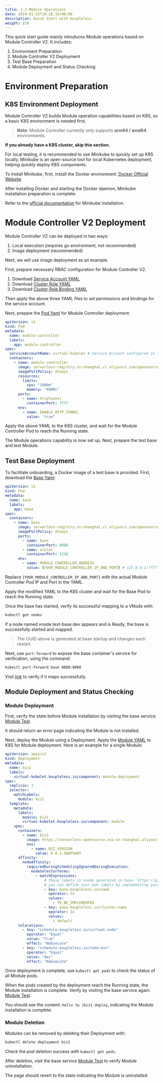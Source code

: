 ```yaml
---
title: 2.2 Module Operations
date: 2024-01-25T10:28:32+08:00
description: Quick Start with Koupleless
weight: 210
---
```


This quick start guide mainly introduces Module operations based on Module Controller V2. It includes:

1. Environment Preparation
2. Module Controller V2 Deployment
3. Test Base Preparation
4. Module Deployment and Status Checking

# Environment Preparation

## K8S Environment Deployment

Module Controller V2 builds Module operation capabilities based on K8S, so a basic K8S environment is needed first.

> **Note**: Module Controller currently only supports **arm64 / amd64** environments.

**If you already have a K8S cluster, skip this section.**

For local testing, it is recommended to use Minikube to quickly set up K8S locally. Minikube is an open-source tool for local Kubernetes deployment, helping quickly deploy K8S components.

To install Minikube, first, install the Docker environment: [Docker Official Website](https://www.docker.com/get-started/)

After installing Docker and starting the Docker daemon, Minikube installation preparation is complete.

Refer to the [official documentation](https://minikube.sigs.k8s.io/docs/start/?arch=%2Fmacos%2Farm64%2Fstable%2Fbinary+download) for Minikube installation.

# Module Controller V2 Deployment

Module Controller V2 can be deployed in two ways:
1. Local execution (requires go environment, not recommended)
2. Image deployment (recommended)

Next, we will use image deployment as an example.

First, prepare necessary RBAC configuration for Module Controller V2.

1. Download [Service Account YAML](https://github.com/koupleless/module-controller/blob/main/samples/rbac/base_service_account.yaml)
2. Download [Cluster Role YAML](https://github.com/koupleless/module-controller/blob/main/samples/rbac/base_service_account_cluster_role.yaml)
3. Download [Cluster Role Binding YAML](https://github.com/koupleless/module-controller/blob/main/samples/rbac/base_service_account_cluster_role_binding.yaml)

Then apply the above three YAML files to set permissions and bindings for the service account.

Next, prepare the [Pod Yaml](https://github.com/koupleless/module-controller/tree/main/example/quick-start/module-controller.yaml) for Module Controller deployment:

```yaml
apiVersion: v1
kind: Pod
metadata:
  name: module-controller
  labels:
    app: module-controller
spec:
  serviceAccountName: virtual-kubelet # Service Account configured in the previous step
  containers:
    - name: module-controller
      image: serverless-registry.cn-shanghai.cr.aliyuncs.com/opensource/release/module-controller-v2:v2.1.2
      imagePullPolicy: Always
      resources:
        limits:
          cpu: "1000m"
          memory: "400Mi"
      ports:
        - name: httpTunnel
          containerPort: 7777
      env:
        - name: ENABLE_HTTP_TUNNEL
          value: "true"
```

Apply the above YAML to the K8S cluster, and wait for the Module Controller Pod to reach the Running state.

The Module operations capability is now set up. Next, prepare the test base and test Module.

## Test Base Deployment

To facilitate onboarding, a Docker image of a test base is provided. First, download the [Base Yaml](https://github.com/koupleless/module-controller/tree/main/example/quick-start/base.yaml):

```yaml
apiVersion: v1
kind: Pod
metadata:
  name: base
  labels:
    app: base
spec:
  containers:
    - name: base
      image: serverless-registry.cn-shanghai.cr.aliyuncs.com/opensource/test/base-web:1.4.0 # Pre-packaged image, from https://github.com/koupleless/samples/blob/main/springboot-samples/web/tomcat/Dockerfile
      imagePullPolicy: Always
      ports:
        - name: base
          containerPort: 8080
        - name: arklet
          containerPort: 1238
      env:
        - name: MODULE_CONTROLLER_ADDRESS
          value: {YOUR_MODULE_CONTROLLER_IP_AND_PORT} # 127.0.0.1:7777
```

Replace `{YOUR_MODULE_CONTROLLER_IP_AND_PORT}` with the actual Module Controller Pod IP and Port in the YAML.

Apply the modified YAML to the K8S cluster and wait for the Base Pod to reach the Running state.

Once the base has started, verify its successful mapping to a VNode with:

```bash
kubectl get nodes
```

If a node named vnode.test-base.dev appears and is Ready, the base is successfully started and mapped.

> The UUID above is generated at base startup and changes each restart.

Next, use `port-forward` to expose the base container's service for verification, using the command:

```bash
kubectl port-forward base 8080:8080
```

Visit [link](http://localhost:8080/biz1) to verify if it maps successfully.

## Module Deployment and Status Checking

### Module Deployment

First, verify the state before Module installation by visiting the base service: [Module Test](http://localhost:8080/biz1).

It should return an error page indicating the Module is not installed.

Next, deploy the Module using a Deployment. Apply the [Module YAML](https://github.com/koupleless/module-controller/tree/main/example/quick-start/module.yaml) to K8S for Module deployment. Here is an example for a single Module:

```yaml
apiVersion: apps/v1
kind: Deployment
metadata:
  name: biz1
  labels:
    virtual-kubelet.koupleless.io/component: module-deployment
spec:
  replicas: 1
  selector:
    matchLabels:
      module: biz1
  template:
    metadata:
      labels:
        module: biz1
        virtual-kubelet.koupleless.io/component: module
    spec:
      containers:
        - name: biz1
          image: https://serverless-opensource.oss-cn-shanghai.aliyuncs.com/module-packages/stable/biz1-web-single-host-0.0.1-SNAPSHOT-ark-biz.jar
          env:
            - name: BIZ_VERSION
              value: 0.0.1-SNAPSHOT
      affinity:
        nodeAffinity:
          requiredDuringSchedulingIgnoredDuringExecution:
            nodeSelectorTerms:
              - matchExpressions:
                  # these labels in vnode generated in base `https://github.com/koupleless/runtime/blob/main/arklet-core/src/main/java/com/alipay/sofa/koupleless/arklet/core/hook/base/BaseMetadataHookImpl.java`
                  # you can define your own labels by implementing your own BaseMetadataHookImpl
                  - key: base.koupleless.io/name
                    operator: In
                    values:
                      - TO_BE_IMPLEMENTED
                  - key: base.koupleless.io/cluster-name
                    operator: In
                    values:
                      - default
      tolerations:
        - key: "schedule.koupleless.io/virtual-node"
          operator: "Equal"
          value: "True"
          effect: "NoExecute"
        - key: "schedule.koupleless.io/node-env"
          operator: "Equal"
          value: "dev"
          effect: "NoExecute"
```

Once deployment is complete, use `kubectl get pods` to check the status of all Module pods.

When the pods created by the deployment reach the Running state, the Module installation is complete. Verify by visiting the base service again: [Module Test](http://localhost:8080/biz1).

You should see the content: `hello to /biz1 deploy`, indicating the Module installation is complete.

### Module Deletion

Modules can be removed by deleting their Deployment with:

```bash
kubectl delete deployment biz1
```

Check the pod deletion success with `kubectl get pods`.

After deletion, visit the base service [Module Test](http://localhost:8080/biz1) to verify Module uninstallation.

The page should revert to the state indicating the Module is uninstalled.  
